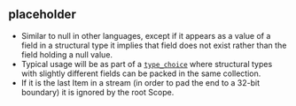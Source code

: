 ## placeholder

- Similar to null in other languages, except if it appears as a value of a field in a structural type it implies that field does not exist rather than the field holding a null value.
- Typical usage will be as part of a [`type_choice`](type_choice.md) where structural types with slightly different fields can be packed in the same collection.
- If it is the last Item in a stream (in order to pad the end to a 32-bit boundary) it is ignored by the root Scope.